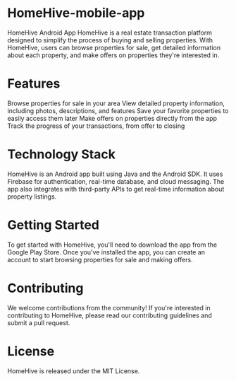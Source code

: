 # HomeHive-mobile-app
HomeHive Android App HomeHive is a real estate transaction platform designed to simplify the process of buying and selling properties. With HomeHive, users can browse properties for sale, get detailed information about each property, and make offers on properties they're interested in.

# Features
Browse properties for sale in your area
View detailed property information, including photos, descriptions, and features
Save your favorite properties to easily access them later
Make offers on properties directly from the app
Track the progress of your transactions, from offer to closing

# Technology Stack
HomeHive is an Android app built using Java and the Android SDK. It uses Firebase for authentication, real-time database, and cloud messaging. The app also integrates with third-party APIs to get real-time information about property listings.

# Getting Started
To get started with HomeHive, you'll need to download the app from the Google Play Store. Once you've installed the app, you can create an account to start browsing properties for sale and making offers.

# Contributing
We welcome contributions from the community! If you're interested in contributing to HomeHive, please read our contributing guidelines and submit a pull request.

# License
HomeHive is released under the MIT License.
